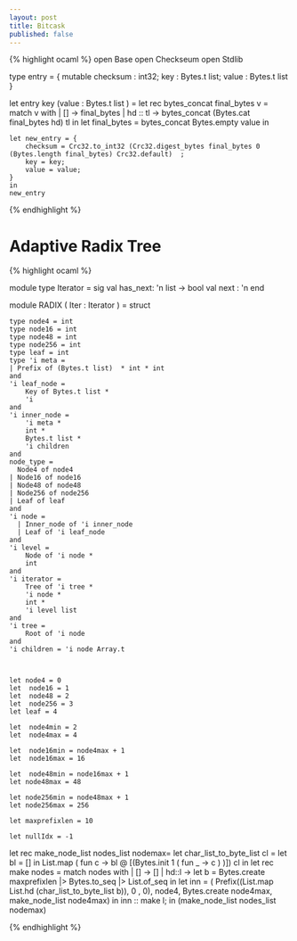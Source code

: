 ```yaml
---
layout: post
title: Bitcask
published: false
---
```


{% highlight ocaml %}
open Base
open Checkseum
open Stdlib


type entry = {
    mutable checksum : int32;
	key      : Bytes.t list;
	value    : Bytes.t list
}

let entry key (value : Bytes.t list ) =
    let rec bytes_concat final_bytes v =
      match v with
      | [] -> final_bytes
      | hd :: tl -> bytes_concat (Bytes.cat final_bytes hd) tl
    in
    let final_bytes = bytes_concat Bytes.empty value
    in

    let new_entry = {
        checksum = Crc32.to_int32 (Crc32.digest_bytes final_bytes 0 (Bytes.length final_bytes) Crc32.default)  ;
		key = key;
		value = value;
	}
    in
    new_entry

{% endhighlight %}

# Adaptive Radix Tree

{% highlight ocaml %}

module type Iterator =
sig
  val has_next: 'n list -> bool
  val next : 'n
end

 module RADIX ( Iter : Iterator ) = struct

	type node4 = int
	type node16 = int
	type node48 = int
	type node256 = int
	type leaf = int
    type 'i meta =
    | Prefix of (Bytes.t list)  * int * int
    and
	'i leaf_node =
		Key of Bytes.t list *
		'i
    and
	'i inner_node =
		'i meta *
		int *
		Bytes.t list *
		'i children
    and
    node_type =
      Node4 of node4
    | Node16 of node16
    | Node48 of node48
    | Node256 of node256
    | Leaf of leaf
    and
	'i node =
	  | Inner_node of 'i inner_node
	  | Leaf of 'i leaf_node
    and
	'i level =
		Node of 'i node *
		int
    and
	'i iterator =
		Tree of 'i tree *
		'i node *
		int *
		'i level list
    and
	'i tree =
		Root of 'i node
    and
    'i children = 'i node Array.t



	let node4 = 0
	let  node16 = 1
	let  node48 = 2
	let  node256 = 3
	let leaf = 4

	let  node4min = 2
	let  node4max = 4

	let  node16min = node4max + 1
	let  node16max = 16

	let  node48min = node16max + 1
	let node48max = 48

	let node256min = node48max + 1
	let node256max = 256

	let maxprefixlen = 10

	let nullIdx = -1

let rec make_node_list nodes_list nodemax=
  let char_list_to_byte_list cl =
    let bl  = [] in
    List.map ( fun c ->   bl @ [(Bytes.init 1 ( fun _ -> c )  )]) cl
  in
  let rec make nodes =
    match nodes with
      | [] -> []
      | hd::l ->
		let b = Bytes.create maxprefixlen |> Bytes.to_seq |> List.of_seq in
	    let inn = (
		 Prefix((List.map List.hd (char_list_to_byte_list b)), 0 , 0),
		 node4,
		 Bytes.create node4max,
		 make_node_list node4max)
        in  inn :: make l;
    in  (make_node_list nodes_list nodemax)

{% endhighlight %}
